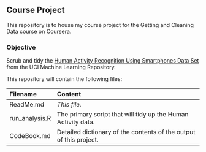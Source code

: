 ## Course Project

This repository is to house my course project for the Getting and Cleaning Data course on Coursera.

### Objective

Scrub and tidy the [Human Activity Recognition Using Smartphones Data Set](http://archive.ics.uci.edu/ml/datasets/Human+Activity+Recognition+Using+Smartphones) from the UCI Machine Learning Repository.

This repository will contain the following files:

| Filename | Content |
| :------- | :------ |
| ReadMe.md | *This file.* |
| run_analysis.R | The primary script that will tidy up the Human Activity data. |
| CodeBook.md | Detailed dictionary of the contents of the output of this project. |
